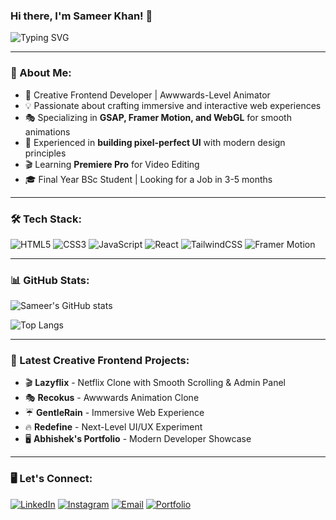 ### Hi there, I'm Sameer Khan! 👋

![Typing SVG](https://readme-typing-svg.herokuapp.com?font=Fira+Code&pause=1000&color=F75C7E&width=435&lines=Creative+Frontend+Developer;Awwwards+Level+Animator;3D+Web+Experiences+Explorer;Lazy+Codwr+Founder)

---

### 🚀 About Me:
- 🎨 Creative Frontend Developer | Awwwards-Level Animator
- 💡 Passionate about crafting immersive and interactive web experiences
- 🎭 Specializing in **GSAP, Framer Motion, and WebGL** for smooth animations
- 🚀 Experienced in **building pixel-perfect UI** with modern design principles
- 🎬 Learning **Premiere Pro** for Video Editing
- 🎓 Final Year BSc Student | Looking for a Job in 3-5 months

---

### 🛠 Tech Stack:
![HTML5](https://img.shields.io/badge/-HTML5-E34F26?style=flat-square&logo=html5&logoColor=white)
![CSS3](https://img.shields.io/badge/-CSS3-1572B6?style=flat-square&logo=css3)
![JavaScript](https://img.shields.io/badge/-JavaScript-F7DF1E?style=flat-square&logo=javascript&logoColor=black)
![React](https://img.shields.io/badge/-React-61DAFB?style=flat-square&logo=react&logoColor=black)
![TailwindCSS](https://img.shields.io/badge/-TailwindCSS-38B2AC?style=flat-square&logo=tailwind-css)
![Framer Motion](https://img.shields.io/badge/-Framer%20Motion-0055FF?style=flat-square&logo=framer)

---

### 📊 GitHub Stats:
![Sameer's GitHub stats](https://github-readme-stats.vercel.app/api?username=SameerKhan&show_icons=true&theme=radical)

![Top Langs](https://github-readme-stats.vercel.app/api/top-langs/?username=SameerKhan&layout=compact&theme=radical)

---

### 🌟 Latest Creative Frontend Projects:
- 🎬 **Lazyflix** - Netflix Clone with Smooth Scrolling & Admin Panel
- 🎭 **Recokus** - Awwwards Animation Clone
- ☔ **GentleRain** - Immersive Web Experience
- 🔥 **Redefine** - Next-Level UI/UX Experiment
- 🖥 **Abhishek's Portfolio** - Modern Developer Showcase

---

### 🖥 Let's Connect:
[![LinkedIn](https://img.shields.io/badge/LinkedIn-%230077B5.svg?style=flat-square&logo=linkedin&logoColor=white)](https://www.linkedin.com/in/dev-sameer-khan/) 
[![Instagram](https://img.shields.io/badge/Instagram-%23E4405F.svg?style=flat-square&logo=instagram&logoColor=white)](https://www.instagram.com/dev.sameerkhan/)
[![Email](https://img.shields.io/badge/Email-%23D14836.svg?style=flat-square&logo=gmail&logoColor=white)](mailto:khansameer84233@gmail.com)
[![Portfolio](https://img.shields.io/badge/Portfolio-%2312100E.svg?style=flat-square&logo=react&logoColor=white)](https://lazycodwr.netlify.app/)
